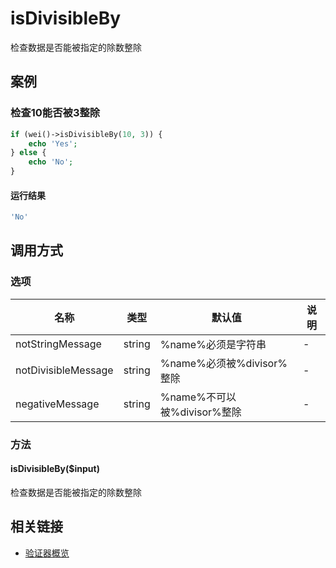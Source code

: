 isDivisibleBy
=============

检查数据是否能被指定的除数整除

案例
----

### 检查10能否被3整除
```php
if (wei()->isDivisibleBy(10, 3)) {
    echo 'Yes';
} else {
    echo 'No';
}
```

#### 运行结果
```php
'No'
```

调用方式
--------

### 选项

| 名称                | 类型    | 默认值                           | 说明              |
|---------------------|---------|----------------------------------|-------------------|
| notStringMessage    | string  | %name%必须是字符串               | -                 |
| notDivisibleMessage | string  | %name%必须被%divisor%整除        | -                 |
| negativeMessage     | string  | %name%不可以被%divisor%整除      | -                 |

### 方法

#### isDivisibleBy($input)
检查数据是否能被指定的除数整除

相关链接
--------

* [验证器概览](../book/validators.md)